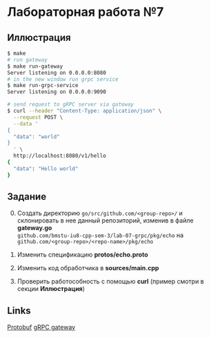 # Лабораторная работа №7

## Иллюстрация

```sh
$ make
# run gateway
$ make run-gateway
Server listening on 0.0.0.0:8080
# in the new window run grpc service
$ make run-grpc-service 
Server listening on 0.0.0.0:9090
```

```sh
# send request to gRPC server via gateway
$ curl --header "Content-Type: application/json" \
  --request POST \
  --data '
{
  "data": "world"
}
  ' \
  http://localhost:8080/v1/hello
{
  "data": "Hello world"
}
```

## Задание

0. Создать директорию `go/src/github.com/<group-repo>/` и </br>
склонировать в нее данный репозиторий, изменив в файле **gateway.go**</br>
`github.com/bmstu-iu8-cpp-sem-3/lab-07-grpc/pkg/echo` на </br>
`github.com/<group-repo>/<repo-name>/pkg/echo`


1. Изменить спецификацию **protos/echo.proto**
2. Изменить код обработчика в **sources/main.cpp**
3. Проверить работособность с помощью **curl** (пример смотри в секции **Иллюстрация**)
 

## Links

[Protobuf](https://developers.google.com/protocol-buffers/docs/overview)
[gRPC gateway](https://github.com/grpc-ecosystem/grpc-gateway)
